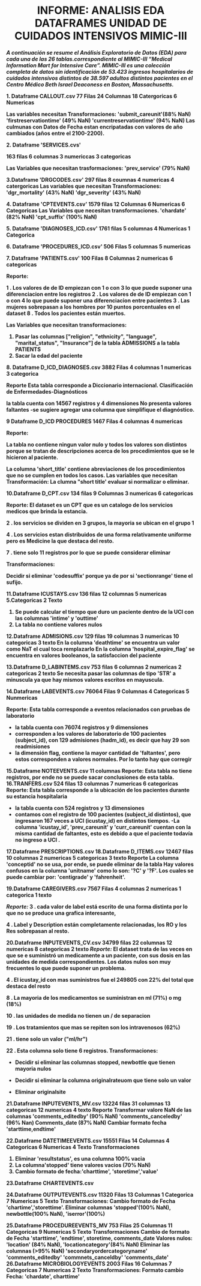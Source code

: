 
<h1 align="center">
<b>INFORME: ANALISIS EDA DATAFRAMES 
UNIDAD DE CUIDADOS INTENSIVOS MIMIC-III<b>
</h1>

<b>*A continuación se resume el Análisis Exploratorio de Datos (EDA) para cada una de las 26 tablas.correspondiente al MIMIC-III “Medical Information Mart for Intensive Care”. MIMIC-III es una colección completa de datos sin identificación de 53.423 ingresos hospitalarios de cuidados intensivos distintos de 38.597 adultos distintos pacientes en el Centro Médico Beth Israel Deaconess en Boston, Massachusetts.*</b> 


**1. Dataframe CALLOUT.csv**
77 Filas
24 Columnas
18 Catergoricas
6 Numericas

Las variables necesitan Transformaciones: 
'submit_careunit'(88% NaN)
'firstreservationtime' (49% NaN)
'currentreservationtime' (94% NaN)
Las culmunas con Datos de Fecha estan encripatadas con valores de año cambiados (años entre el 2100-2200).

**2. Dataframe 'SERVICES.cvs'**

163 filas
6 columnas
3 numericcas 
3 categoricas

Las Variables que necesitan trasformaciones:
'prev_service' (79%  NaN)

**3.Dataframe 'DRGCODES.csv'**
297 filas
8 coumnas
4 numericas
4 catergoricas
Las variables que necesitan Transformaciones: 
'dgr_mortality' (43% NaN)
'dgr_severity' (43% NaN)

**4. Dataframe 'CPTEVENTS.csv'**
1579 filas 
12 Columnas
6 Numericas
6 Categoricas
Las Variables que necesitan transformaciones. 
'chardate' (82% NaN)
'cpt_suffix' (100% NaN)

**5. Dataframe 'DIAGNOSES_ICD.csv'**
1761 filas 
5 columnas
4 Numericas
1 Categorica

**6. Dataframe 'PROCEDURES_ICD.csv'**
506 Filas
5 columnas
5 numericas

**7. Dataframe 'PATIENTS.csv'**
100 Filas
8 Columnas
2 numericas
6 categoricas

Reporte:

1 . Los valores de de ID empiezan con 1 o con 3 lo que puede suponer una diferenciacion entre los registros
2 . Los valores de de ID empiezan con 1 o con 4 lo que puede suponer una diferenciacion entre pacientes
3 . Las mujeres sobrepasan a los hombres por 10 puntos porcentuales en el dataset
8 . Todos los pacientes están muertos.

Las Variables que necesitan transformaciones:
1. Pasar las columnas ["religion", "ethnicity", "language", "marital_status", "Insurance"] de la tabla ADMISSIONS a la tabla PATIENTS
2. Sacar la edad del paciente

**8. Dataframe D_ICD_DIAGNOSES.csv**
3882 Filas
4 columnas
1 numericas
3 categorica

Reporte
Esta tabla corresponde a Diccionario internacional. Clasificación de Enfermedades-Diagnósticos

la tabla cuenta con 14567 registros y 4 dimensiones
No presenta valores faltantes
-se sugiere agregar una columna que simplifique el diagnóstico.

**9 Dataframe D_ICD PROCEDURES**
1467 Filas
4 columnas
4 numericas


Reporte:

La tabla no contiene ningun valor nulo y todos los valores son distintos porque se tratan de descripciones acerca de los procedimientos que se le hicieron al paciente.

La columna 'short_title' contiene abreviaciones de los procedimientos que no se cumplen en todos los casos.
Las variables que necesitan Transformación:
La clumna "short title' evaluar si normalizar o eliminar.

**10.Dataframe D_CPT.csv**
134 filas
9 Columnas
3 numericas
6 categoricas

Reporte:
El dataset es un CPT que es un catalogo de los servicios medicos que brinda la estancia.

2 . los servicios se dividen en 3 grupos, la mayoria se ubican en el grupo 1

4 . Los servicios estan distribuidos de una forma relativamente uniforme pero es Medicine la que destaca del resto.

7 . tiene solo 11 registros por lo que se puede considerar eliminar

Transformaciones:

Decidir si eliminar 'codesuffix' porque ya de por si 'sectionrange' tiene el sufijo.

**11.Dataframe ICUSTAYS.csv**
136 filas
12 columnas
5 numericas
5.Categoricas
2 Texto
1. Se puede calcular el tiempo que duro un paciente dentro de la UCI con las columnas 'intime' y 'outtime'
2. La tabla no contiene valores nulos


**12.Dataframe ADMISIONS.csv**
129 filas
19 columnas
3 numericas
10 categoricas
3 texto
En la columna 'deathtime' se encuentra un valor como NaT el cual toca remplazarlo
En la columna 'hospital_expire_flag' se encuentra en valores booleanos, la satisfaccion del paciente


**13.Dataframe D_LABINTEMS.csv**
753 filas
6 columnas
2 numericas
2 categoricas
2 texto
Se necesita pasar las columnas de tipo 'STR' a minuscula ya que hay mismos valores escritos en mayuscula.

**14.Dataframe LABEVENTS.csv**
76064 Filas
9 Columnas
4 Categoricas
5 Nunmericas

Reporte:
Esta tabla corresponde a eventos relacionados con pruebas de laboratorio
- la tabla cuenta con 76074 registros y 9 dimensiones
- corresponden a los valores de laboratorio de 100 pacientes (subject_id), con 129 admisiones (hadm_id), es decir que hay 29 son readmisiones
- la dimensión flag, contiene la mayor cantidad de 'faltantes', pero estos corresponden a valores normales. Por lo tanto hay que corregir

**15.Dataframe NOTEEVENTS.csv**
11 columnas
Reporte:
Esta tabla no tiene registros, por ende no se puede sacar conclusiones de esta tabla.
**16.TRANFERS.csv**
524 filas
13 columnas
7 numericas
6 categoricas
Reporte: 
Esta tabla corresponde a la ubicación de los pacientes durante su estancia hospitalaria
- la tabla cuenta con 524 registros y 13 dimensiones
- contamos con el registro de 100 pacientes (subject_id distintos), que ingresaron 167 veces a UCI (icustay_id) en distintos tiempos.
-La columna 'icustay_id', 'prev_careunit' y 'curr_careunit' cuentan con la misma cantidad de faltantes, esto es debido a que el paciente todavía no ingreso a UCI .


**17.Dataframe PRESCRIPTIONS.csv**
**18.Dataframe  D_ITEMS.csv**
12467 filas
10 columnas
2 numericas
5 categoricas
3 texto
Reporte
La columna 'conceptid' no se usa, por ende, se puede eliminar de la tabla
Hay valores confusos en la columna 'unitname' como lo son: '?C' y '?F'.
Los cuales se puede cambiar por: 'centigrade' y 'fahrenheit'.

**19.Dataframe CAREGIVERS.csv**
7567 Filas
4 columnas
2 numericas
1 categorica
1 texto

*Reporte:*
3 . cada valor de label está escrito de una forma distinta por lo que no se produce una grafica interesante,

4 . Label y Description están completamente relacionadas, los RO y los Res sobrepasan al resto.

**20.Dataframe INPUTEVENTS_CV.csv**
34799 filas
22 columnas
12 numericas
8 categoricas
2 texto
*Reporte:*
El dataset trata de las veces en que se e suministró un medicamente a un paciente, con sus dosis en las unidades de medida correspondientes. Los datos nulos son muy frecuentes lo que puede suponer un problema.

4 . El icustay_id con mas suministros fue el 249805 con 22% del total que destaca del resto

8 . La mayoria de los medicamentos se suministran en ml (71%) o mg (18%)

10 . las unidades de medida no tienen un / de separacion

19 . Los tratamientos que mas se repiten son los intravenosos (62%)

21 . tiene solo un valor ("ml/hr")

22 . Esta columna solo tiene 6 registros.
Transformaciones:

* Decidir si eliminar las columnas stopped, newbottle que tienen mayoria nulos

* Decidir si eliminar la columna originalrateuom que tiene solo un valor

* Eliminar originalsite

**21.Dataframe INPUTEVENTS_MV.csv**
13224 filas
31 columnas
13 categoricas
12 numericas
4 texto
Reporte
Transformar valore NaN de las columnas 
'comments_editedby' (90% NaN)
'comments_canceledby' (96% Nan)
Comments_date (87% NaN)
Cambiar formato fecha 'starttime,endtime'





**22.Dataframe DATETIMEEVENTS.csv**
15551 Filas
14 Columnas
4 Categoricas
6 Numericas
4 Texto
Transformaciones
1. Eliminar 'resultstatus', es una columna 100% vacia
2. La columna'stopped' tiene valores vacios (70% NaN)
3. Cambio formato de fecha:'charttime', 'storetime','value'



**23.Dataframe CHARTEVENTS.csv**

**24.Dataframe OUTPUTEVENTS.csv**
11320 Filas
13 Columnas
1 Categorica
7 Numericas
5 Texto
Transformaciones:
Cambio formato de Fecha 'chartime','storettime'.
Eliminar columnas
'stopped'(100% NaN), newbottle(100% NaN), 'iserror'(100%)


**25.Dataframe PROCEDUREEVENTS_MV**
753 Filas
25 Columnas
11 Categoricas
9 Numericas
5 Texto
Transformaciones 
Cambio de formato de Fecha 'starttime', 'endtime', storetime, comments_date
Valores nulos: 'location' (84% NaN), 'locationcategory'(84% NaN)
Eliminar las columnas (>95% NaN) 'secondaryordercategoryname'
'comments_editedby'
'commnets_canceldby'
'comments_date'
**26.Dataframe MICROBIOLOGYEVENTS**
2003 Filas
16 Columnas
7 Categoricas
7 Numericas
2 Texto
Transformaciones:
Formato cambio Fecha:
'chardate', charttime'














